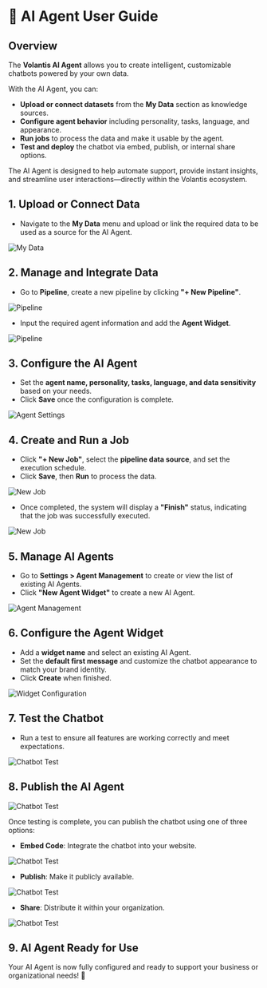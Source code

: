 # 🧠 AI Agent User Guide

## Overview  
The **Volantis AI Agent** allows you to create intelligent, customizable chatbots powered by your own data.

With the AI Agent, you can:

* **Upload or connect datasets** from the **My Data** section as knowledge sources.  
* **Configure agent behavior** including personality, tasks, language, and appearance.  
* **Run jobs** to process the data and make it usable by the agent.  
* **Test and deploy** the chatbot via embed, publish, or internal share options.  

The AI Agent is designed to help automate support, provide instant insights, and streamline user interactions—directly within the Volantis ecosystem.

## 1. Upload or Connect Data  
- Navigate to the **My Data** menu and upload or link the required data to be used as a source for the AI Agent.  

![My Data](/vdata/documentation/agent/agent-1.webp)  

## 2. Manage and Integrate Data  
- Go to **Pipeline**, create a new pipeline by clicking **"+ New Pipeline"**.  

![Pipeline](/vdata/documentation/agent/agent-2.webp)  

- Input the required agent information and add the **Agent Widget**.  

![Pipeline](/vdata/documentation/agent/agent-3.webp)  

## 3. Configure the AI Agent  
- Set the **agent name, personality, tasks, language, and data sensitivity** based on your needs.  
- Click **Save** once the configuration is complete.  

![Agent Settings](/vdata/documentation/agent/agent-4.webp)  

## 4. Create and Run a Job  
- Click **"+ New Job"**, select the **pipeline data source**, and set the execution schedule.  
- Click **Save**, then **Run** to process the data.  

![New Job](/vdata/documentation/agent/agent-5.webp)  

- Once completed, the system will display a **"Finish"** status, indicating that the job was successfully executed.  

![New Job](/vdata/documentation/agent/agent-6.webp)  

## 5. Manage AI Agents  
- Go to **Settings > Agent Management** to create or view the list of existing AI Agents.  
- Click **"New Agent Widget"** to create a new AI Agent.  

![Agent Management](/vdata/documentation/agent/agent-7.webp)  

## 6. Configure the Agent Widget  
- Add a **widget name** and select an existing AI Agent.  
- Set the **default first message** and customize the chatbot appearance to match your brand identity.  
- Click **Create** when finished.  

![Widget Configuration](/vdata/documentation/agent/agent-8.webp)  

## 7. Test the Chatbot  
- Run a test to ensure all features are working correctly and meet expectations.  

![Chatbot Test](/vdata/documentation/agent/agent-9.webp)  

## 8. Publish the AI Agent  

![Chatbot Test](/vdata/documentation/agent/agent-10.webp)  

Once testing is complete, you can publish the chatbot using one of three options:  
- **Embed Code**: Integrate the chatbot into your website.  

![Chatbot Test](/vdata/documentation/agent/agent-11.webp)  

- **Publish**: Make it publicly available.  

![Chatbot Test](/vdata/documentation/agent/agent-12.webp)  

- **Share**: Distribute it within your organization.  

![Chatbot Test](/vdata/documentation/agent/agent-13.webp)  

## 9. AI Agent Ready for Use  
Your AI Agent is now fully configured and ready to support your business or organizational needs! 🚀  

